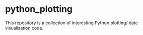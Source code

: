 # python_plotting

This repository is a collection of interesting Python plotting/ date visualisation code. 
